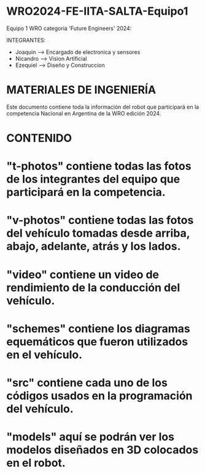 # WRO2024-FE-IITA-SALTA-Equipo1
Equipo 1 WRO categoria 'Future Engineers' 2024:

 INTEGRANTES:
* Joaquin --> Encargado de electronica y sensores 
* Nicandro --> Vision Artificial 
* Ezequiel --> Diseño y Construccion 

# MATERIALES DE INGENIERÍA
  Este documento contiene toda la información del robot que participará en la competencia Nacional en Argentina de la WRO edición 2024.

# CONTENIDO

# "t-photos" contiene todas las fotos de los integrantes del equipo que participará en la competencia.

# "v-photos" contiene todas las fotos del vehículo tomadas desde arriba, abajo, adelante, atrás y los lados.

# "video" contiene un video de rendimiento de la conducción del vehículo.

# "schemes" contiene los diagramas equemáticos que fueron utilizados en el vehículo.

# "src" contiene cada uno de los códigos usados en la programación del vehículo.

# "models" aquí se podrán ver los modelos diseñados en 3D colocados en el robot.










